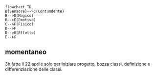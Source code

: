 ```mermaid
flowchart TD
B{Sensore}-->C(Contundente)
B-->D(Magico)
B-->E(Emotivo)
C-->F(Fisico)
D-->F
D-->G(Effetto)
E-->G
````
## momentaneo
3h fatte il 22 aprile solo per iniziare progetto, bozza classi, definizione e differenziazione delle classi. 
